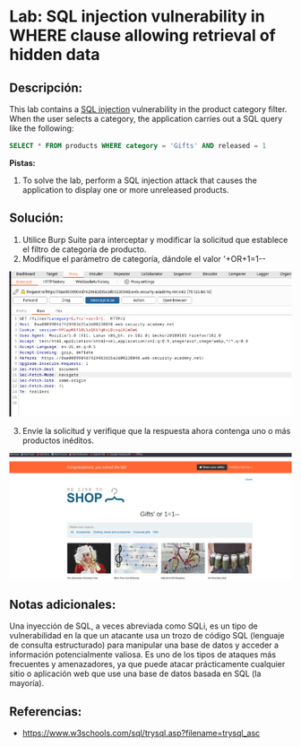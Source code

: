 # Lab: SQL injection vulnerability in WHERE clause allowing retrieval of hidden data

## Descripción: 
This lab contains a [SQL injection](https://portswigger.net/web-security/sql-injection) vulnerability in the product category filter. When the user selects a category, the application carries out a SQL query like the following:

```sql
SELECT * FROM products WHERE category = 'Gifts' AND released = 1
```

**Pistas:**
1. To solve the lab, perform a SQL injection attack that causes the application to display one or more unreleased products.

## Solución:
1. Utilice Burp Suite para interceptar y modificar la solicitud que establece el filtro de categoría de producto.
2. Modifique el parámetro de categoría, dándole el valor '+OR+1=1--

![Pasted image 20230622200250](Pasted%20image%2020230622200250.png)

3. Envíe la solicitud y verifique que la respuesta ahora contenga uno o más productos inéditos.

![Pasted image 20230622200354](Pasted%20image%2020230622200354.png)

## Notas adicionales:
Una inyección de SQL, a veces abreviada como SQLi, es un tipo de vulnerabilidad en la que un atacante usa un trozo de código SQL (lenguaje de consulta estructurado) para manipular una base de datos y acceder a información potencialmente valiosa. Es uno de los tipos de ataques más frecuentes y amenazadores, ya que puede atacar prácticamente cualquier sitio o aplicación web que use una base de datos basada en SQL (la mayoría).

## Referencias:
- https://www.w3schools.com/sql/trysql.asp?filename=trysql_asc